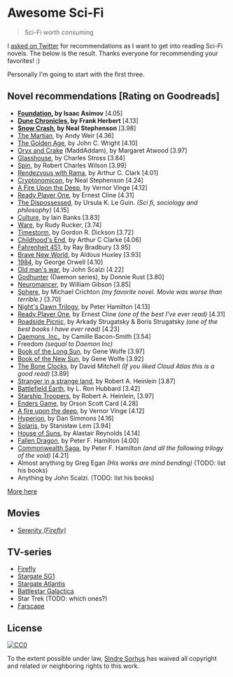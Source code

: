 # Awesome Sci-Fi

> Sci-Fi worth consuming

I [asked on Twitter](https://twitter.com/sindresorhus/status/557586610850897920) for recommendations as I want to get into reading Sci-Fi novels. The below is the result. Thanks everyone for recommending your favorites! :)

Personally I'm going to start with the first three.


## Novel recommendations [Rating on Goodreads]

- **[Foundation](https://www.goodreads.com/book/show/29579.Foundation), by Isaac Asimov** [4.05]
- **[Dune Chronicles](https://www.goodreads.com/series/45935-dune-chronicles), by Frank Herbert** [4.13]
- **[Snow Crash](https://www.goodreads.com/book/show/830.Snow_Crash), by Neal Stephenson** [3.98]
- [The Martian](https://www.goodreads.com/book/show/18007564-the-martian), by Andy Weir [4.36]
- [The Golden Age](https://www.goodreads.com/series/41545-golden-age), by John C. Wright [4.10]
- [Oryx and Crake](https://www.goodreads.com/series/55674-maddaddam) (MaddAddam), by Margaret Atwood [3.97]
- [Glasshouse](https://www.goodreads.com/book/show/17866.Glasshouse), by Charles Stross [3.84]
- [Spin](https://www.goodreads.com/book/show/910863.Spin), by Robert Charles Wilson [3.99]
- [Rendezvous with Rama](https://www.goodreads.com/book/show/112537.Rendezvous_with_Rama), by Arthur C. Clark [4.01]
- [Cryptonomicon](https://www.goodreads.com/book/show/816.Cryptonomicon), by Neal Stephenson [4.24]
- [A Fire Upon the Deep](https://www.goodreads.com/book/show/77711.A_Fire_Upon_the_Deep), by Vernor Vinge [4.12]
- [Ready Player One](https://www.goodreads.com/book/show/9969571-ready-player-one), by Ernest Cline [4.31]
- [The Dispossessed](https://www.goodreads.com/book/show/13651.The_Dispossessed), by Ursula K. Le Guin. *(Sci fi, sociology and philosophy)* [4.15]
- [Culture](https://www.goodreads.com/series/49118-culture), by Iain Banks [3.83]
- [Ware](https://www.goodreads.com/series/41816-ware), by Rudy Rucker, [3.74]
- [Timestorm](https://www.goodreads.com/book/show/536951.Time_Storm), by Gordon R. Dickson [3.72]
- [Childhood's End](https://www.goodreads.com/book/show/414999.Childhood_s_End), by Arthur C Clarke [4.06]
- [Fahrenheit 451](https://www.goodreads.com/book/show/17470674-fahrenheit-451), by Ray Bradbury [3.95]
- [Brave New World](https://www.goodreads.com/book/show/5129.Brave_New_World), by Aldous Huxley [3.93]
- [1984](https://www.goodreads.com/book/show/5470.1984), by George Orwell [4.10]
- [Old man's war](https://www.goodreads.com/series/40789-old-man-s-war), by John Scalzi [4.22]
- [Godhunter](https://www.goodreads.com/book/show/17925326-godhunter) (Daemon series), by Donnie Rust [3.80]
- [Neuromancer](https://www.goodreads.com/book/show/22328.Neuromancer), by William Gibson [3.85]
- [Sphere](https://www.goodreads.com/book/show/455373.Sphere), by Michael Crichton *(my favorite novel. Movie was worse than terrible.)* [3.70]
- [Night's Dawn Trilogy](https://www.goodreads.com/series/43318-night-s-dawn), by Peter Hamilton [4.13]
- [Ready Player One](https://www.goodreads.com/book/show/9969571-ready-player-one), by Ernest Cline *(one of the best I've ever read)* [4.31]
- [Roadside Picnic](https://www.goodreads.com/book/show/331256.Roadside_Picnic), by Arkady Strugatsky & Boris Strugatsky *(one of the best books I have ever read)* [4.23]
- [Daemons, Inc.](https://www.goodreads.com/series/49944-daemons-inc), by Camille Bacon-Smith [3.54]
- Freedom *(sequal to Daemon Inc)*
- [Book of the Long Sun](https://www.goodreads.com/series/43253-the-book-of-the-long-sun), by Gene Wolfe [3.97]
- [Book of the New Sun](https://www.goodreads.com/series/41474-the-book-of-the-new-sun), by Gene Wolfe [3.92]
- [The Bone Clocks](https://www.goodreads.com/book/show/20819685-the-bone-clocks), by David Mitchell *(If you liked Cloud Atlas this is a good read)* [3.89]
- [Stranger in a strange land](https://www.goodreads.com/book/show/350.Stranger_in_a_Strange_Land), by Robert A. Heinlein [3.87]
- [Battlefield Earth](https://www.goodreads.com/book/show/769658.Battlefield_Earth), by L. Ron Hubbard [3.42]
- [Starship Troopers](https://www.goodreads.com/book/show/17214.Starship_Troopers), by Robert A. Heinlein, [3.97]
- [Enders Game](https://www.goodreads.com/book/show/375802.Ender_s_Game), by Orson Scott Card [4.28]
- [A fire upon the deep](https://www.goodreads.com/book/show/77711.A_Fire_Upon_the_Deep), by Vernor Vinge [4.12]
- [Hyperion](https://www.goodreads.com/book/show/77566.Hyperion), by Dan Simmons [4.16]
- [Solaris](https://www.goodreads.com/book/show/95558.Solaris), by Stanisław Lem [3.94]
- [House of Suns](https://www.goodreads.com/book/show/1126719.House_of_Suns), by Alastair Reynolds [4.14]
- [Fallen Dragon](https://www.goodreads.com/book/show/45258.Fallen_Dragon), by Peter F. Hamilton [4.00]
- [Commonwealth Saga](https://www.goodreads.com/series/40740-commonwealth-saga), by Peter F. Hamilton *(and all the following trilogy of the void)* [4.21]
- Almost anything by Greg Egan *(His works are mind bending)* (TODO: list his books)
- Anything by John Scalzi. (TODO: list his books)

[More here](http://www.fortelabs.co/sci-fi-books-ive-read)



## Movies

- [Serenity *(Firefly)*](http://www.imdb.com/title/tt0379786/)


## TV-series

- [Firefly](http://www.imdb.com/title/tt0303461/)
- [Stargate SG1](http://www.imdb.com/title/tt0118480/)
- [Stargate Atlantis](http://www.imdb.com/title/tt0374455/)
- [Battlestar Galactica](http://www.imdb.com/title/tt0407362/)
- Star Trek (TODO: which ones?)
- [Farscape](http://www.imdb.com/title/tt0187636/)


## License

[![CC0](http://i.creativecommons.org/p/zero/1.0/88x31.png)](http://creativecommons.org/publicdomain/zero/1.0/)

To the extent possible under law, [Sindre Sorhus](http://sindresorhus.com) has waived all copyright and related or neighboring rights to this work.
